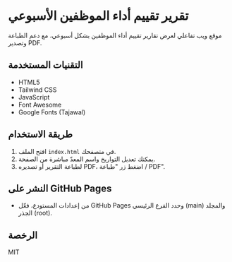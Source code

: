 # تقرير تقييم أداء الموظفين الأسبوعي

موقع ويب تفاعلي لعرض تقارير تقييم أداء الموظفين بشكل أسبوعي، مع دعم الطباعة وتصدير PDF.

## التقنيات المستخدمة
- HTML5
- Tailwind CSS
- JavaScript
- Font Awesome
- Google Fonts (Tajawal)

## طريقة الاستخدام
1. افتح الملف `index.html` في متصفحك.
2. يمكنك تعديل التواريخ واسم المعدّ مباشرة من الصفحة.
3. لطباعة التقرير أو تصديره PDF، اضغط زر "طباعة / PDF".

## النشر على GitHub Pages
- من إعدادات المستودع، فعّل GitHub Pages وحدد الفرع الرئيسي (main) والمجلد الجذر (root).

## الرخصة
MIT 
